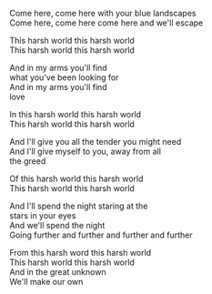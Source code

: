 Come here, come here with your blue landscapes\
Come here, come here come here and we'll escape

This harsh world this harsh world\
This harsh world this harsh world

And in my arms you'll find\
what you've been looking for\
And in my arms you'll find\
love

In this harsh world this harsh world\
This harsh world this harsh world

And I'll give you all the tender you might need\
And I'll give myself to you, away from all\
the greed

Of this harsh world this harsh world\
This harsh world this harsh world

And I'll spend the night staring at the\
stars in your eyes\
And we'll spend the night\
Going further and further and further and further

From this harsh word this harsh world\
This harsh world this harsh world\
And in the great unknown\
We'll make our own
